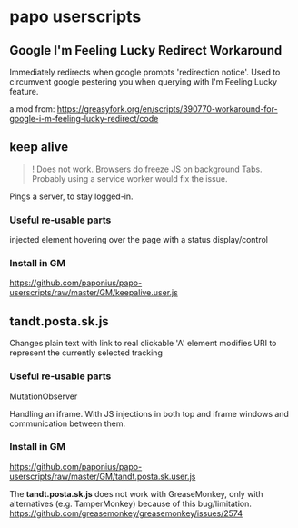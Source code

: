 # papo userscripts


## Google I'm Feeling Lucky Redirect Workaround

Immediately redirects when google prompts 'redirection notice'. Used to circumvent google pestering you when querying with I'm Feeling Lucky feature.

a mod from: https://greasyfork.org/en/scripts/390770-workaround-for-google-i-m-feeling-lucky-redirect/code


## keep alive

> ! Does not work. Browsers do freeze JS on background Tabs.  
> Probably using a service worker would fix the issue.

Pings a server, to stay logged-in.

### Useful re-usable parts

injected element hovering over the page with a status display/control

### Install in GM
https://github.com/paponius/papo-userscripts/raw/master/GM/keepalive.user.js


## tandt.posta.sk.js
Changes plain text with link to real clickable 'A' element
modifies URI to represent the currently selected tracking

### Useful re-usable parts

MutationObserver

Handling an iframe. With JS injections in both top and iframe windows
and communication between them.


### Install in GM
https://github.com/paponius/papo-userscripts/raw/master/GM/tandt.posta.sk.user.js

The **tandt.posta.sk.js** does not work with GreaseMonkey, only with alternatives (e.g. TamperMonkey) because of this bug/limitation.
https://github.com/greasemonkey/greasemonkey/issues/2574
